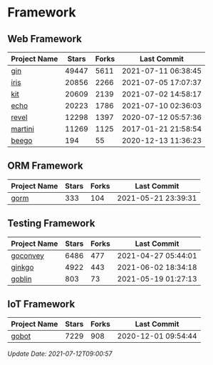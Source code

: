 # Framework

## Web Framework
| Project Name | Stars | Forks | Last Commit |
| ------------ | ----- | ----- | ----------- |
| [gin](https://github.com/gin-gonic/gin) | 49447 | 5611 | 2021-07-11 06:38:45 |
| [iris](https://github.com/kataras/iris) | 20856 | 2266 | 2021-07-05 17:07:37 |
| [kit](https://github.com/go-kit/kit) | 20609 | 2139 | 2021-07-02 14:58:17 |
| [echo](https://github.com/labstack/echo) | 20223 | 1786 | 2021-07-10 02:36:03 |
| [revel](https://github.com/revel/revel) | 12298 | 1397 | 2020-07-12 05:57:36 |
| [martini](https://github.com/go-martini/martini) | 11269 | 1125 | 2017-01-21 21:58:54 |
| [beego](https://github.com/astaxie/beego) | 194 | 55 | 2020-12-13 11:36:23 |

## ORM Framework
| Project Name | Stars | Forks | Last Commit |
| ------------ | ----- | ----- | ----------- |
| [gorm](https://github.com/jinzhu/gorm) | 333 | 104 | 2021-05-21 23:39:31 |

## Testing Framework
| Project Name | Stars | Forks | Last Commit |
| ------------ | ----- | ----- | ----------- |
| [goconvey](https://github.com/smartystreets/goconvey) | 6486 | 477 | 2021-04-27 05:44:01 |
| [ginkgo](https://github.com/onsi/ginkgo) | 4922 | 443 | 2021-06-02 18:34:18 |
| [goblin](https://github.com/franela/goblin) | 803 | 73 | 2021-05-19 01:27:13 |

## IoT Framework
| Project Name | Stars | Forks | Last Commit |
| ------------ | ----- | ----- | ----------- |
| [gobot](https://github.com/hybridgroup/gobot) | 7229 | 908 | 2020-12-01 09:54:44 |

*Update Date: 2021-07-12T09:00:57*